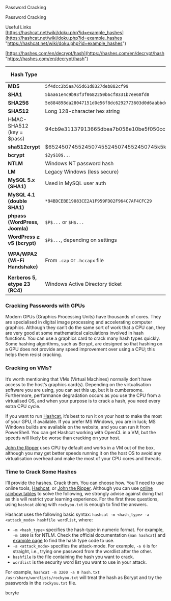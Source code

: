    

Password Cracking

Password Cracking  
  
Useful Links   
[https://hashcat.net/wiki/doku.php?id=example_hashes](https://hashcat.net/wiki/doku.php?id=example_hashes "https://hashcat.net/wiki/doku.php?id=example_hashes")

[https://hashes.com/en/decrypt/hash](https://hashes.com/en/decrypt/hash "https://hashes.com/en/decrypt/hash")

|**Hash Type**|**Description / Example**|**Hashcat Mode**|
|---|---|---|
|**MD5**|`5f4dcc3b5aa765d61d8327deb882cf99`|`0`|
|**SHA1**|`5baa61e4c9b93f3f0682250b6cf8331b7ee68fd8`|`100`|
|**SHA256**|`5e884898da28047151d0e56f8dc6292773603d0d6aabbddbc8fba0f1c1e5f57f`|`1400`|
|**SHA512**|Long 128-character hex string|`1700`|
|HMAC-SHA512 (key = $pass)|94cb9e31137913665dbea7b058e10be5f050cc356062a2c9679ed0ad611964[...]28f82bf9f14ed82c1976|1750|
|**sha512crypt**|$652450745524507455245074552450745k5ka2p8bFuSmoVT1tzOyyuaREkkKBcCNqoDKzYiJL9RaE8yMnPgh2XzzF0NDrUhgrcLwg78xs1w5pJiypEdFX/|`1800`|
|**bcrypt**|`$2y$10$...`|`3200`|
|**NTLM**|Windows NT password hash|`1000`|
|**LM**|Legacy Windows (less secure)|`3000`|
|**MySQL 5.x (SHA1)**|Used in MySQL user auth|`300`|
|**MySQL 4.1 (double SHA1)**|`*94BDCEBE19083CE2A1F959FD02F964C7AF4CFC29`|`300`|
|**phpass (WordPress, Joomla)**|`$P$...` or `$H$...`|`400`|
|**WordPress ≥ v5 (bcrypt)**|`$P$...`, depending on settings|`400` or `3200`|
|**WPA/WPA2 (Wi-Fi Handshake)**|From `.cap` or `.hccapx` file|`2500` (deprecated) / `22000` (current)|
|**Kerberos 5, etype 23 (RC4)**|Windows Active Directory ticket|`13100`|

### Cracking Passwords with GPUs

Modern GPUs (Graphics Processing Units) have thousands of cores. They are specialised in digital image processing and accelerating computer graphics. Although they can’t do the same sort of work that a CPU can, they are very good at some mathematical calculations involved in hash functions. You can use a graphics card to crack many hash types quickly. Some hashing algorithms, such as Bcrypt, are designed so that hashing on a GPU does not provide any speed improvement over using a CPU; this helps them resist cracking.

### Cracking on VMs?

It’s worth mentioning that VMs (Virtual Machines) normally don’t have access to the host’s graphics card(s). Depending on the virtualisation software you are using, you can set this up, but it is cumbersome. Furthermore, performance degradation occurs as you use the CPU from a virtualised OS, and when your purpose is to crack a hash, you need every extra CPU cycle.

If you want to run [Hashcat](https://hashcat.net/hashcat/ "https://hashcat.net/hashcat/"), it’s best to run it on your host to make the most of your GPU, if available. If you prefer MS Windows, you are in luck; MS Windows builds are available on the website, and you can run it from PowerShell. You can get Hashcat working with OpenCL in a VM, but the speeds will likely be worse than cracking on your host.

[John the Ripper](https://www.openwall.com/john/ "https://www.openwall.com/john/") uses CPU by default and works in a VM out of the box, although you may get better speeds running it on the host OS to avoid any virtualisation overhead and make the most of your CPU cores and threads.

### Time to Crack Some Hashes

I’ll provide the hashes. Crack them. You can choose how. You’ll need to use online tools, [Hashcat](https://hashcat.net/hashcat/ "https://hashcat.net/hashcat/"), or [John the Ripper](https://www.openwall.com/john/ "https://www.openwall.com/john/"). Although you can use [online rainbow tables](https://hashes.com/ "https://hashes.com/") to solve the following, we strongly advise against doing that as this will restrict your learning experience. For the first three questions, using `hashcat` along with `rockyou.txt` is enough to find the answers.

Hashcat uses the following basic syntax: `hashcat -m <hash_type> -a <attack_mode> hashfile wordlist`, where:

- `-m <hash_type>` specifies the hash-type in numeric format. For example, `-m 1000` is for NTLM. Check the official documentation (`man hashcat`) and [example page](https://hashcat.net/wiki/doku.php?id=example_hashes "https://hashcat.net/wiki/doku.php?id=example_hashes") to find the hash type code to use.
- `-a <attack_mode>` specifies the attack-mode. For example, `-a 0` is for straight, i.e., trying one password from the wordlist after the other.
- `hashfile` is the file containing the hash you want to crack.
- `wordlist` is the security word list you want to use in your attack.

For example, `hashcat -m 3200 -a 0 hash.txt /usr/share/wordlists/rockyou.txt` will treat the hash as Bcrypt and try the passwords in the `rockyou.txt` file.

bcryte